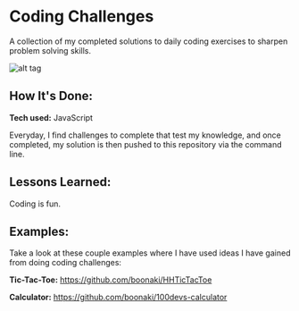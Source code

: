 # Coding Challenges
A collection of my completed solutions to daily coding exercises to sharpen problem solving skills.

![alt tag](https://www.codewars.com/users/boonaki/badges/large)

## How It's Done:

**Tech used:** JavaScript

Everyday, I find challenges to complete that test my knowledge, and once completed, my solution is then pushed to this repository via the command line.

## Lessons Learned:

Coding is fun.

## Examples:
Take a look at these couple examples where I have used ideas I have gained from doing coding challenges:

**Tic-Tac-Toe:** https://github.com/boonaki/HHTicTacToe

**Calculator:** https://github.com/boonaki/100devs-calculator



